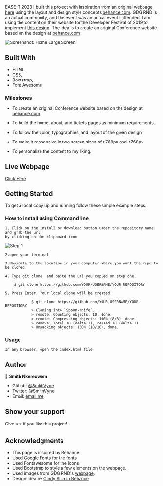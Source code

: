EASE-T 2023
I built this project with inspiration from an original webpage [here](https://devfest.gdgrnd.ru/)  using the layout and design style concepts [behance.com](https://www.behance.net/gallery/29845175/CC-Global-Summit-2015). 
GDG RND is an actual community, and the event was an actual event I attended. I am using the content on their website for the Developer Festival of 2019 to implement [this design](https://www.behance.net/gallery/29845175/CC-Global-Summit-2015).
The idea is to create an original Conference website based on the design at [behance.com](https://www.behance.net/gallery/29845175/CC-Global-Summit-2015) 

![Screenshot: Home Large Screen](screenshots/home-large-screen.png)

## Built With

- HTML,
- CSS,
- Bootstrap,
- Font Awesome


### Milestones

- To create an original Conference website based on the design at [behance.com](https://www.behance.net/gallery/29845175/CC-Global-Summit-2015) 

- To build the home, about, and tickets pages as minimum requirements.

- To follow the color, typographies, and layout of the given design

- To make it responsive in two screen sizes of >768px and <768px

- To personalize the content to my liking.

## Live Webpage

[Click Here](https://raw.githack.com/SmithVyne/DevFest-RND/devfest/index.html)

## Getting Started

To get a local copy up and running follow these simple example steps.

### How to install using Command line

    1. Click on the install or download button under the repository name and grab the url
    by clicking on the clipboard icon

![Step-1](./Assets/images/howtoinstall.png)

    2.open your terminal

    3.Navigate to the location in your computer where you want the repo to be cloned

    4. Type git clone  and paste the url you copied on step one.

        $ git clone https://github.com/YOUR-USERNAME/YOUR-REPOSITORY

    5. Press Enter. Your local clone will be created.

                $ git clone https://github.com/YOUR-USERNAME/YOUR-REPOSITORY
                > Cloning into `Spoon-Knife`...
                > remote: Counting objects: 10, done.
                > remote: Compressing objects: 100% (8/8), done.
                > remove: Total 10 (delta 1), reused 10 (delta 1)
                > Unpacking objects: 100% (10/10), done.

### Usage

    In any browser, open the index.html file

## Author

👤 **Smith Nkereuwem**

- Github: [@SmithVyne](https://github.com/SmithVyne)
- Twitter: [@SmithVyne](https://twitter.com/SmithVyne)
- Email: [email me](smithnkereuwem2@gmail.com)

## Show your support

Give a ⭐️ if you like this project!

## Acknowledgments

- This page is inspired by Behance
- Used Google Fonts for the fonts
- Used Fontawesome for the icons
- Used Bootstrap to style a few elements on the webpage. 
- Used images from GDG RND's [webpage](https://devfest.gdgrnd.ru). 
- Design idea by [Cindy Shin in Behance](https://www.behance.net/adagio07)
